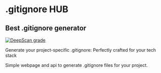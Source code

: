 # .gitignore HUB
## Best .gitignore generator

[![DeepScan grade](https://deepscan.io/api/teams/22045/projects/25988/branches/821556/badge/grade.svg)](https://deepscan.io/dashboard#view=project&tid=22045&pid=25988&bid=821556)

Generate your project-specific .gitignore: Perfectly crafted for your tech stack

Simple webpage and api to generate .gitignore files for your project.
